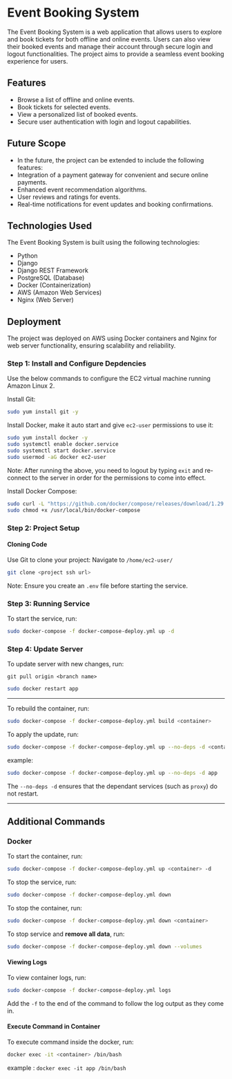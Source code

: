 # Event Booking System
The Event Booking System is a web application that allows users to explore and book tickets for both offline and online events. Users can also view their booked events and manage their account through secure login and logout functionalities. The project aims to provide a seamless event booking experience for users.

## Features
- Browse a list of offline and online events.
- Book tickets for selected events.
- View a personalized list of booked events.
- Secure user authentication with login and logout capabilities.

## Future Scope
- In the future, the project can be extended to include the following features:
- Integration of a payment gateway for convenient and secure online payments.
- Enhanced event recommendation algorithms.
- User reviews and ratings for events.
- Real-time notifications for event updates and booking confirmations.

## Technologies Used
The Event Booking System is built using the following technologies:
- Python
- Django
- Django REST Framework
- PostgreSQL (Database)
- Docker (Containerization)
- AWS (Amazon Web Services)
- Nginx (Web Server)

## Deployment
The project was deployed on AWS using Docker containers and Nginx for web server functionality, ensuring scalability and reliability.

### Step 1: Install and Configure Depdencies

Use the below commands to configure the EC2 virtual machine running Amazon Linux 2.

Install Git:

```sh
sudo yum install git -y
```

Install Docker, make it auto start and give `ec2-user` permissions to use it:

```sh
sudo yum install docker -y
sudo systemctl enable docker.service
sudo systemctl start docker.service
sudo usermod -aG docker ec2-user
```

Note: After running the above, you need to logout by typing `exit` and re-connect to the server in order for the permissions to come into effect.

Install Docker Compose:

```sh
sudo curl -L "https://github.com/docker/compose/releases/download/1.29.1/docker-compose-$(uname -s)-$(uname -m)" -o /usr/local/bin/docker-compose
sudo chmod +x /usr/local/bin/docker-compose
```


### Step 2: Project Setup


#### Cloning Code

Use Git to clone your project: Navigate to `/home/ec2-user/`

```sh
git clone <project ssh url>
```

Note: Ensure you create an `.env` file before starting the service.

### Step 3: Running Service

To start the service, run:

```sh
sudo docker-compose -f docker-compose-deploy.yml up -d
```



### Step 4: Update Server


 To update server with new changes, run:

```
git pull origin <branch name>
```

```sh
sudo docker restart app
```
---

To rebuild the container, run:

```sh
sudo docker-compose -f docker-compose-deploy.yml build <container>
```

To apply the update, run:

```sh
sudo docker-compose -f docker-compose-deploy.yml up --no-deps -d <container>
```

example:
```sh
sudo docker-compose -f docker-compose-deploy.yml up --no-deps -d app
```

The `--no-deps -d` ensures that the dependant services (such as `proxy`) do not restart.

---

## Additional Commands

### Docker
To start the container, run:

```sh
sudo docker-compose -f docker-compose-deploy.yml up <container> -d
```

To stop the service, run:

```sh
sudo docker-compose -f docker-compose-deploy.yml down
```

To stop the container, run:

```sh
sudo docker-compose -f docker-compose-deploy.yml down <container>
```

To stop service and **remove all data**, run:

```sh
sudo docker-compose -f docker-compose-deploy.yml down --volumes
```


#### Viewing Logs

To view container logs, run:

```sh
sudo docker-compose -f docker-compose-deploy.yml logs
```

Add the `-f` to the end of the command to follow the log output as they come in.

#### Execute Command in Container
To execute command inside the docker, run:
```sh
docker exec -it <container> /bin/bash
```
example : `docker exec -it app /bin/bash`
